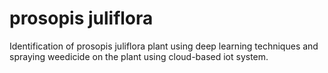 # prosopis juliflora

Identification of prosopis juliflora plant using deep learning techniques and spraying weedicide on the plant using cloud-based iot system.


